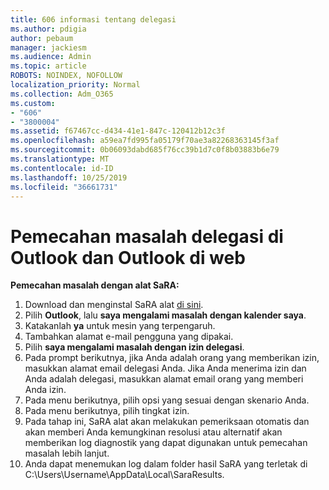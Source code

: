 ```yaml
---
title: 606 informasi tentang delegasi
ms.author: pdigia
author: pebaum
manager: jackiesm
ms.audience: Admin
ms.topic: article
ROBOTS: NOINDEX, NOFOLLOW
localization_priority: Normal
ms.collection: Adm_O365
ms.custom:
- "606"
- "3800004"
ms.assetid: f67467cc-d434-41e1-847c-120412b12c3f
ms.openlocfilehash: a59ea7fd995fa05179f70ae3a82268363145f3af
ms.sourcegitcommit: 0b06093dabd685f76cc39b1d7c0f8b03883b6e79
ms.translationtype: MT
ms.contentlocale: id-ID
ms.lasthandoff: 10/25/2019
ms.locfileid: "36661731"
---
```

# <a name="troubleshooting-delegation-in-outlook-and-outlook-on-the-web"></a>Pemecahan masalah delegasi di Outlook dan Outlook di web

**Pemecahan masalah dengan alat SaRA:**

1. Download dan menginstal SaRA alat [di sini](https://aka.ms/SaRA-SkypeForBusinessSignIn).
1. Pilih **Outlook**, lalu **saya mengalami masalah dengan kalender saya**.
1. Katakanlah **ya** untuk mesin yang terpengaruh.
1. Tambahkan alamat e-mail pengguna yang dipakai.
1. Pilih **saya mengalami masalah dengan izin delegasi**.
1. Pada prompt berikutnya, jika Anda adalah orang yang memberikan izin, masukkan alamat email delegasi Anda. Jika Anda menerima izin dan Anda adalah delegasi, masukkan alamat email orang yang memberi Anda izin.
1. Pada menu berikutnya, pilih opsi yang sesuai dengan skenario Anda.
1. Pada menu berikutnya, pilih tingkat izin.
1. Pada tahap ini, SaRA alat akan melakukan pemeriksaan otomatis dan akan memberi Anda kemungkinan resolusi atau alternatif akan memberikan log diagnostik yang dapat digunakan untuk pemecahan masalah lebih lanjut.
1. Anda dapat menemukan log dalam folder hasil SaRA yang terletak di C:\Users\Username\AppData\Local\SaraResults.
